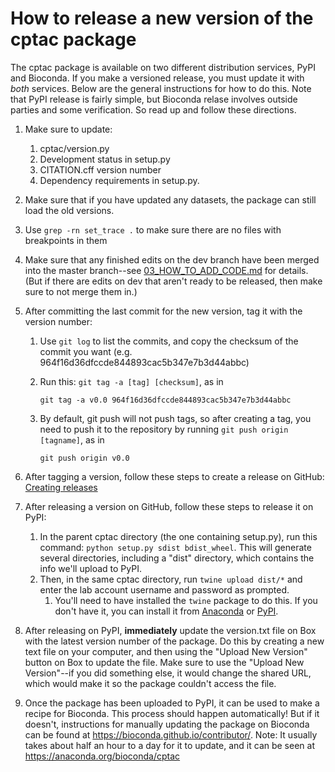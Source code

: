 # How to release a new version of the cptac package

The cptac package is available on two different distribution services, PyPI and Bioconda. If you make a versioned release, you must update it with *both* services. Below are the general instructions for how to do this. Note that PyPI release is fairly simple, but Bioconda relase involves outside parties and some verification. So read up and follow these directions.

1. Make sure to update:
    1. cptac/version.py
    2. Development status in setup.py
    3. CITATION.cff version number
    4. Dependency requirements in setup.py.
2. Make sure that if you have updated any datasets, the package can still load the old versions.
3. Use `grep -rn set_trace .` to make sure there are no files with breakpoints in them
4. Make sure that any finished edits on the dev branch have been merged into the master branch--see [03_HOW_TO_ADD_CODE.md](03_HOW_TO_ADD_CODE.md) for details. (But if there are edits on dev that aren't ready to be released, then make sure to not merge them in.)
5. After committing the last commit for the new version, tag it with the version number: 
    1. Use `git log` to list the commits, and copy the checksum of the commit you want (e.g. 964f16d36dfccde844893cac5b347e7b3d44abbc)
    2. Run this: `git tag -a [tag] [checksum]`, as in 

        `git tag -a v0.0 964f16d36dfccde844893cac5b347e7b3d44abbc`

    3. By default, git push will not push tags, so after creating a tag, you need to push it to the repository by running `git push origin [tagname]`, as in 

        `git push origin v0.0`

6. After tagging a version, follow these steps to create a release on GitHub: [Creating releases](https://help.github.com/en/articles/creating-releases)
7. After releasing a version on GitHub, follow these steps to release it on PyPI: 
    1. In the parent cptac directory (the one containing setup.py), run this command: `python setup.py sdist bdist_wheel`. This will generate several directories, including a "dist" directory, which contains the info we'll upload to PyPI.
    2. Then, in the same cptac directory, run `twine upload dist/*` and enter the lab account username and password as prompted.
        1. You'll need to have installed the `twine` package to do this. If you don't have it, you can install it from [Anaconda](https://anaconda.org/conda-forge/twine) or [PyPI](https://pypi.org/project/twine/).
8. After releasing on PyPI, **immediately** update the version.txt file on Box with the latest version number of the package. Do this by creating a new text file on your computer, and then using the "Upload New Version" button on Box to update the file. Make sure to use the "Upload New Version"--if you did something else, it would change the shared URL, which would make it so the package couldn't access the file.
9. Once the package has been uploaded to PyPI, it can be used to make a recipe for Bioconda. This process should happen automatically! But if it doesn't, instructions for manually updating the package on Bioconda can be found at https://bioconda.github.io/contributor/. Note: It usually takes about half an hour to a day for it to update, and it can be seen at https://anaconda.org/bioconda/cptac
